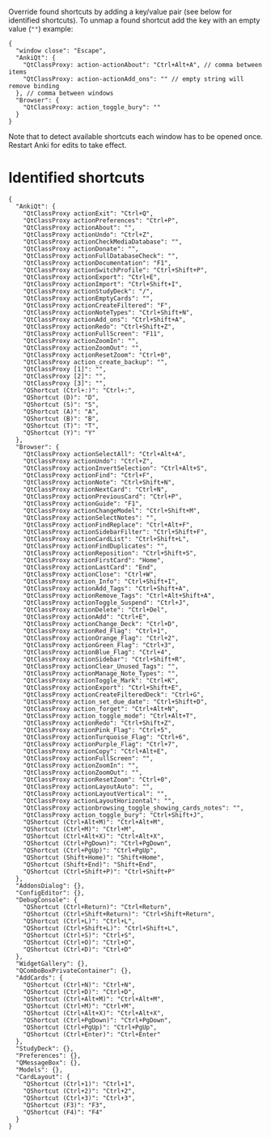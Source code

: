 Override found shortcuts by adding a key/value pair (see below for identified shortcuts). To unmap a found shortcut add the key with an empty value (`""`) example:

<pre><code>{
  "window close": "Escape",
  "AnkiQt": {
    "QtClassProxy: action-actionAbout": "Ctrl+Alt+A", // comma between items
    "QtClassProxy: action-actionAdd_ons": "" // empty string will remove binding
  }, // comma between windows
  "Browser": {
    "QtClassProxy: action_toggle_bury": ""
  }
}</code></pre>

Note that to detect available shortcuts each window has to be opened once. Restart Anki for edits to take effect.

# Identified shortcuts

<pre><code>{
  "AnkiQt": {
    "QtClassProxy actionExit": "Ctrl+Q",
    "QtClassProxy actionPreferences": "Ctrl+P",
    "QtClassProxy actionAbout": "",
    "QtClassProxy actionUndo": "Ctrl+Z",
    "QtClassProxy actionCheckMediaDatabase": "",
    "QtClassProxy actionDonate": "",
    "QtClassProxy actionFullDatabaseCheck": "",
    "QtClassProxy actionDocumentation": "F1",
    "QtClassProxy actionSwitchProfile": "Ctrl+Shift+P",
    "QtClassProxy actionExport": "Ctrl+E",
    "QtClassProxy actionImport": "Ctrl+Shift+I",
    "QtClassProxy actionStudyDeck": "/",
    "QtClassProxy actionEmptyCards": "",
    "QtClassProxy actionCreateFiltered": "F",
    "QtClassProxy actionNoteTypes": "Ctrl+Shift+N",
    "QtClassProxy actionAdd_ons": "Ctrl+Shift+A",
    "QtClassProxy actionRedo": "Ctrl+Shift+Z",
    "QtClassProxy actionFullScreen": "F11",
    "QtClassProxy actionZoomIn": "",
    "QtClassProxy actionZoomOut": "",
    "QtClassProxy actionResetZoom": "Ctrl+0",
    "QtClassProxy action_create_backup": "",
    "QtClassProxy [1]": "",
    "QtClassProxy [2]": "",
    "QtClassProxy [3]": "",
    "QShortcut (Ctrl+:)": "Ctrl+:",
    "QShortcut (D)": "D",
    "QShortcut (S)": "S",
    "QShortcut (A)": "A",
    "QShortcut (B)": "B",
    "QShortcut (T)": "T",
    "QShortcut (Y)": "Y"
  },
  "Browser": {
    "QtClassProxy actionSelectAll": "Ctrl+Alt+A",
    "QtClassProxy actionUndo": "Ctrl+Z",
    "QtClassProxy actionInvertSelection": "Ctrl+Alt+S",
    "QtClassProxy actionFind": "Ctrl+F",
    "QtClassProxy actionNote": "Ctrl+Shift+N",
    "QtClassProxy actionNextCard": "Ctrl+N",
    "QtClassProxy actionPreviousCard": "Ctrl+P",
    "QtClassProxy actionGuide": "F1",
    "QtClassProxy actionChangeModel": "Ctrl+Shift+M",
    "QtClassProxy actionSelectNotes": "",
    "QtClassProxy actionFindReplace": "Ctrl+Alt+F",
    "QtClassProxy actionSidebarFilter": "Ctrl+Shift+F",
    "QtClassProxy actionCardList": "Ctrl+Shift+L",
    "QtClassProxy actionFindDuplicates": "",
    "QtClassProxy actionReposition": "Ctrl+Shift+S",
    "QtClassProxy actionFirstCard": "Home",
    "QtClassProxy actionLastCard": "End",
    "QtClassProxy actionClose": "Ctrl+W",
    "QtClassProxy action_Info": "Ctrl+Shift+I",
    "QtClassProxy actionAdd_Tags": "Ctrl+Shift+A",
    "QtClassProxy actionRemove_Tags": "Ctrl+Alt+Shift+A",
    "QtClassProxy actionToggle_Suspend": "Ctrl+J",
    "QtClassProxy actionDelete": "Ctrl+Del",
    "QtClassProxy actionAdd": "Ctrl+E",
    "QtClassProxy actionChange_Deck": "Ctrl+D",
    "QtClassProxy actionRed_Flag": "Ctrl+1",
    "QtClassProxy actionOrange_Flag": "Ctrl+2",
    "QtClassProxy actionGreen_Flag": "Ctrl+3",
    "QtClassProxy actionBlue_Flag": "Ctrl+4",
    "QtClassProxy actionSidebar": "Ctrl+Shift+R",
    "QtClassProxy actionClear_Unused_Tags": "",
    "QtClassProxy actionManage_Note_Types": "",
    "QtClassProxy actionToggle_Mark": "Ctrl+K",
    "QtClassProxy actionExport": "Ctrl+Shift+E",
    "QtClassProxy actionCreateFilteredDeck": "Ctrl+G",
    "QtClassProxy action_set_due_date": "Ctrl+Shift+D",
    "QtClassProxy action_forget": "Ctrl+Alt+N",
    "QtClassProxy action_toggle_mode": "Ctrl+Alt+T",
    "QtClassProxy actionRedo": "Ctrl+Shift+Z",
    "QtClassProxy actionPink_Flag": "Ctrl+5",
    "QtClassProxy actionTurquoise_Flag": "Ctrl+6",
    "QtClassProxy actionPurple_Flag": "Ctrl+7",
    "QtClassProxy actionCopy": "Ctrl+Alt+E",
    "QtClassProxy actionFullScreen": "",
    "QtClassProxy actionZoomIn": "",
    "QtClassProxy actionZoomOut": "",
    "QtClassProxy actionResetZoom": "Ctrl+0",
    "QtClassProxy actionLayoutAuto": "",
    "QtClassProxy actionLayoutVertical": "",
    "QtClassProxy actionLayoutHorizontal": "",
    "QtClassProxy actionbrowsing_toggle_showing_cards_notes": "",
    "QtClassProxy action_toggle_bury": "Ctrl+Shift+J",
    "QShortcut (Ctrl+Alt+M)": "Ctrl+Alt+M",
    "QShortcut (Ctrl+M)": "Ctrl+M",
    "QShortcut (Ctrl+Alt+X)": "Ctrl+Alt+X",
    "QShortcut (Ctrl+PgDown)": "Ctrl+PgDown",
    "QShortcut (Ctrl+PgUp)": "Ctrl+PgUp",
    "QShortcut (Shift+Home)": "Shift+Home",
    "QShortcut (Shift+End)": "Shift+End",
    "QShortcut (Ctrl+Shift+P)": "Ctrl+Shift+P"
  },
  "AddonsDialog": {},
  "ConfigEditor": {},
  "DebugConsole": {
    "QShortcut (Ctrl+Return)": "Ctrl+Return",
    "QShortcut (Ctrl+Shift+Return)": "Ctrl+Shift+Return",
    "QShortcut (Ctrl+L)": "Ctrl+L",
    "QShortcut (Ctrl+Shift+L)": "Ctrl+Shift+L",
    "QShortcut (Ctrl+S)": "Ctrl+S",
    "QShortcut (Ctrl+O)": "Ctrl+O",
    "QShortcut (Ctrl+D)": "Ctrl+D"
  },
  "WidgetGallery": {},
  "QComboBoxPrivateContainer": {},
  "AddCards": {
    "QShortcut (Ctrl+N)": "Ctrl+N",
    "QShortcut (Ctrl+D)": "Ctrl+D",
    "QShortcut (Ctrl+Alt+M)": "Ctrl+Alt+M",
    "QShortcut (Ctrl+M)": "Ctrl+M",
    "QShortcut (Ctrl+Alt+X)": "Ctrl+Alt+X",
    "QShortcut (Ctrl+PgDown)": "Ctrl+PgDown",
    "QShortcut (Ctrl+PgUp)": "Ctrl+PgUp",
    "QShortcut (Ctrl+Enter)": "Ctrl+Enter"
  },
  "StudyDeck": {},
  "Preferences": {},
  "QMessageBox": {},
  "Models": {},
  "CardLayout": {
    "QShortcut (Ctrl+1)": "Ctrl+1",
    "QShortcut (Ctrl+2)": "Ctrl+2",
    "QShortcut (Ctrl+3)": "Ctrl+3",
    "QShortcut (F3)": "F3",
    "QShortcut (F4)": "F4"
  }
}</code></pre>